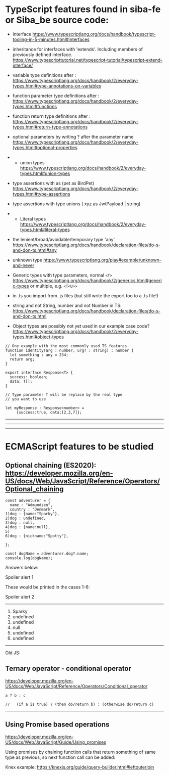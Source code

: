 # TypeScript features found in siba-fe or Siba_be source code:

- interface   https://www.typescriptlang.org/docs/handbook/typescript-tooling-in-5-minutes.html#interfaces

- inheritance for interfaces with 'extends'. Including members of previously defined interface.   https://www.typescripttutorial.net/typescript-tutorial/typescript-extend-interface/

- variable type definitions after : https://www.typescriptlang.org/docs/handbook/2/everyday-types.html#type-annotations-on-variables

- function parameter type definitions after : https://www.typescriptlang.org/docs/handbook/2/everyday-types.html#functions

- function return type definitions after : https://www.typescriptlang.org/docs/handbook/2/everyday-types.html#return-type-annotations

- optional parameters by writing ? after the parameter name https://www.typescriptlang.org/docs/handbook/2/everyday-types.html#optional-properties

- * union types https://www.typescriptlang.org/docs/handbook/2/everyday-types.html#union-types

- type assertions with as   (pet as BirdPet) https://www.typescriptlang.org/docs/handbook/2/everyday-types.html#type-assertions

- type assertions with type unions ( xyz as JwtPayload | string)

- * Literal types https://www.typescriptlang.org/docs/handbook/2/everyday-types.html#literal-types

- the lenient/broad/avoidable/temporary type 'any' https://www.typescriptlang.org/docs/handbook/declaration-files/do-s-and-don-ts.html#any

- unknown type https://www.typescriptlang.org/play#example/unknown-and-never


- Generic types with type parameters, normal
```<T>```      https://www.typescriptlang.org/docs/handbook/2/generics.html#generic-types
or multiple, e.g. 
```<T<U>>```
- in .ts you import from .js files (but still write the export too to a .ts file!)
- string and not String, number and not Number in TS:
https://www.typescriptlang.org/docs/handbook/declaration-files/do-s-and-don-ts.html

- Object types are possibly not yet used in our example case code? https://www.typescriptlang.org/docs/handbook/2/everyday-types.html#object-types 

```
// One example with the most commonly used TS features
function identity(arg : number, urg? : string) : number {
  let something : any = 234;
  return arg;
}

export interface Response<T> {
  success: boolean;
  data: T[];
}

// Type parameter T will be replace by the real type 
// you want to use

let myResponse : Response<number> = 
     {success:true, data:[2,3,7]};
```

---
---
---

# ECMAScript features to be studied 

## Optional chaining (ES2020): https://developer.mozilla.org/en-US/docs/Web/JavaScript/Reference/Operators/Optional_chaining 
```
const adventurer = {
  name : "Admundsen",
  country : "Denmark",
1)dog : {name:"Sparky"},
2)dog : undefined,
3)dog : null,
4)dog : {name:null},
5)
6)dog : {nickname:"Spotty"},

};

const dogName = adventurer.dog?.name;
console.log(dogName);  
```
Answers below:  

Spoiler alert 1

These would be printed in the cases 1-6:

Spoiler alert 2

---

1. Sparky
2. undefined
3. undefined
4. null
5. undefined
6. undefined

---
Old JS: 

## Ternary operator - conditional operator   

https://developer.mozilla.org/en-US/docs/Web/JavaScript/Reference/Operators/Conditional_operator

```
a ? b : c 

//   (if a is true) ? (then do/return b) : (otherwise do/return c)
```

---
## Using Promise based operations

https://developer.mozilla.org/en-US/docs/Web/JavaScript/Guide/Using_promises 

Using promises by chaining function calls that return something of same type as previous, so next function call can be added:  

Knex example: https://knexjs.org/guide/query-builder.html#leftouterjoin

